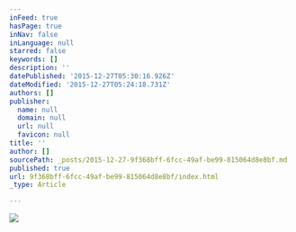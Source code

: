 ```yaml
---
inFeed: true
hasPage: true
inNav: false
inLanguage: null
starred: false
keywords: []
description: ''
datePublished: '2015-12-27T05:30:16.926Z'
dateModified: '2015-12-27T05:24:18.731Z'
authors: []
publisher:
  name: null
  domain: null
  url: null
  favicon: null
title: ''
author: []
sourcePath: _posts/2015-12-27-9f368bff-6fcc-49af-be99-815064d8e8bf.md
published: true
url: 9f368bff-6fcc-49af-be99-815064d8e8bf/index.html
_type: Article

---
```

![](https://the-grid-user-content.s3-us-west-2.amazonaws.com/e950b887-9501-44e8-ae39-bde49fb1b306.jpg)